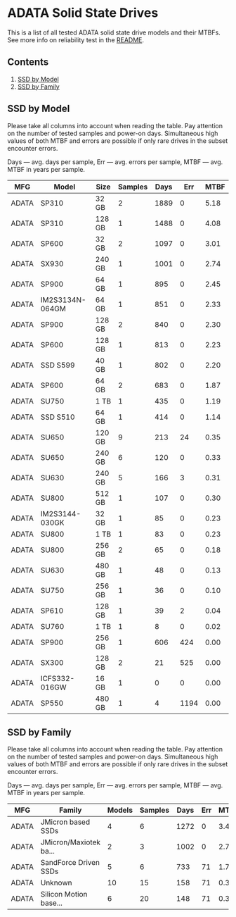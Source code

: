 ADATA Solid State Drives
========================

This is a list of all tested ADATA solid state drive models and their MTBFs. See
more info on reliability test in the [README](https://github.com/bsdhw/SMART).

Contents
--------

1. [ SSD by Model  ](#ssd-by-model)
2. [ SSD by Family ](#ssd-by-family)

SSD by Model
------------

Please take all columns into account when reading the table. Pay attention on the
number of tested samples and power-on days. Simultaneous high values of both MTBF
and errors are possible if only rare drives in the subset encounter errors.

Days — avg. days per sample,
Err  — avg. errors per sample,
MTBF — avg. MTBF in years per sample.

| MFG       | Model              | Size   | Samples | Days  | Err   | MTBF   |
|-----------|--------------------|--------|---------|-------|-------|--------|
| ADATA     | SP310              | 32 GB  | 2       | 1889  | 0     | 5.18   |
| ADATA     | SP310              | 128 GB | 1       | 1488  | 0     | 4.08   |
| ADATA     | SP600              | 32 GB  | 2       | 1097  | 0     | 3.01   |
| ADATA     | SX930              | 240 GB | 1       | 1001  | 0     | 2.74   |
| ADATA     | SP900              | 64 GB  | 1       | 895   | 0     | 2.45   |
| ADATA     | IM2S3134N-064GM    | 64 GB  | 1       | 851   | 0     | 2.33   |
| ADATA     | SP900              | 128 GB | 2       | 840   | 0     | 2.30   |
| ADATA     | SP600              | 128 GB | 1       | 813   | 0     | 2.23   |
| ADATA     | SSD S599           | 40 GB  | 1       | 802   | 0     | 2.20   |
| ADATA     | SP600              | 64 GB  | 2       | 683   | 0     | 1.87   |
| ADATA     | SU750              | 1 TB   | 1       | 435   | 0     | 1.19   |
| ADATA     | SSD S510           | 64 GB  | 1       | 414   | 0     | 1.14   |
| ADATA     | SU650              | 120 GB | 9       | 213   | 24    | 0.35   |
| ADATA     | SU650              | 240 GB | 6       | 120   | 0     | 0.33   |
| ADATA     | SU630              | 240 GB | 5       | 166   | 3     | 0.31   |
| ADATA     | SU800              | 512 GB | 1       | 107   | 0     | 0.30   |
| ADATA     | IM2S3144-030GK     | 32 GB  | 1       | 85    | 0     | 0.23   |
| ADATA     | SU800              | 1 TB   | 1       | 83    | 0     | 0.23   |
| ADATA     | SU800              | 256 GB | 2       | 65    | 0     | 0.18   |
| ADATA     | SU630              | 480 GB | 1       | 48    | 0     | 0.13   |
| ADATA     | SU750              | 256 GB | 1       | 36    | 0     | 0.10   |
| ADATA     | SP610              | 128 GB | 1       | 39    | 2     | 0.04   |
| ADATA     | SU760              | 1 TB   | 1       | 8     | 0     | 0.02   |
| ADATA     | SP900              | 256 GB | 1       | 606   | 424   | 0.00   |
| ADATA     | SX300              | 128 GB | 2       | 21    | 525   | 0.00   |
| ADATA     | ICFS332-016GW      | 16 GB  | 1       | 0     | 0     | 0.00   |
| ADATA     | SP550              | 480 GB | 1       | 4     | 1194  | 0.00   |

SSD by Family
-------------

Please take all columns into account when reading the table. Pay attention on the
number of tested samples and power-on days. Simultaneous high values of both MTBF
and errors are possible if only rare drives in the subset encounter errors.

Days — avg. days per sample,
Err  — avg. errors per sample,
MTBF — avg. MTBF in years per sample.

| MFG       | Family                 | Models | Samples | Days  | Err   | MTBF   |
|-----------|------------------------|--------|---------|-------|-------|--------|
| ADATA     | JMicron based SSDs     | 4      | 6       | 1272  | 0     | 3.49   |
| ADATA     | JMicron/Maxiotek ba... | 2      | 3       | 1002  | 0     | 2.75   |
| ADATA     | SandForce Driven SSDs  | 5      | 6       | 733   | 71    | 1.73   |
| ADATA     | Unknown                | 10     | 15      | 158   | 71    | 0.37   |
| ADATA     | Silicon Motion base... | 6      | 20      | 148   | 71    | 0.30   |
